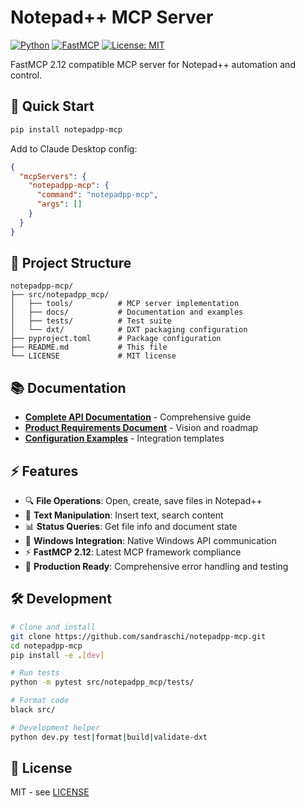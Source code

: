 # Notepad++ MCP Server

[![Python](https://img.shields.io/badge/python-3.10+-blue.svg)](https://python.org)
[![FastMCP](https://img.shields.io/badge/FastMCP-2.12+-green.svg)](https://github.com/jlowin/fastmcp)
[![License: MIT](https://img.shields.io/badge/License-MIT-yellow.svg)](https://opensource.org/licenses/MIT)

FastMCP 2.12 compatible MCP server for Notepad++ automation and control.

## 🚀 Quick Start

```bash
pip install notepadpp-mcp
```

Add to Claude Desktop config:
```json
{
  "mcpServers": {
    "notepadpp-mcp": {
      "command": "notepadpp-mcp",
      "args": []
    }
  }
}
```

## 📁 Project Structure

```
notepadpp-mcp/
├── src/notepadpp_mcp/
│   ├── tools/          # MCP server implementation
│   ├── docs/           # Documentation and examples
│   ├── tests/          # Test suite
│   └── dxt/            # DXT packaging configuration
├── pyproject.toml      # Package configuration
├── README.md           # This file
└── LICENSE             # MIT license
```

## 📚 Documentation

- **[Complete API Documentation](src/notepadpp_mcp/docs/README.md)** - Comprehensive guide
- **[Product Requirements Document](src/notepadpp_mcp/docs/PRD.md)** - Vision and roadmap
- **[Configuration Examples](src/notepadpp_mcp/docs/examples/)** - Integration templates

## ⚡ Features

- 🔍 **File Operations**: Open, create, save files in Notepad++
- 📝 **Text Manipulation**: Insert text, search content
- 📊 **Status Queries**: Get file info and document state
- 🎯 **Windows Integration**: Native Windows API communication
- ⚡ **FastMCP 2.12**: Latest MCP framework compliance
- 🔧 **Production Ready**: Comprehensive error handling and testing

## 🛠️ Development

```bash
# Clone and install
git clone https://github.com/sandraschi/notepadpp-mcp.git
cd notepadpp-mcp
pip install -e .[dev]

# Run tests
python -m pytest src/notepadpp_mcp/tests/

# Format code
black src/

# Development helper
python dev.py test|format|build|validate-dxt
```

## 📄 License

MIT - see [LICENSE](LICENSE)
